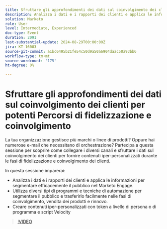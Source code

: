 ```yaml
---
title: Sfruttare gli approfondimenti dei dati sul coinvolgimento dei clienti per potenti Percorsi di fidelizzazione e coinvolgimento
description: Analizza i dati e i rapporti dei clienti e applica le informazioni per segmentare efficacemente il pubblico nel Marketo Engage. Utilizza diversi tipi di programmi e tecniche di automazione per segmentare il pubblico e trasferirlo facilmente nelle fasi di coinvolgimento, vendita dei prodotti e rinnovo. Creare contenuti iper-personalizzati con token a livello di persona o di programma e script Velocity
solution: Marketo
role: User
level: Intermediate, Experienced
doc-type: Event
duration: 2091
last-substantial-update: 2024-08-29T00:00:00Z
jira: KT-16003
source-git-commit: a1bc6495b21fe54c50d9a50a6904daac50a93bb6
workflow-type: tm+mt
source-wordcount: '175'
ht-degree: 0%

---
```



# Sfruttare gli approfondimenti dei dati sul coinvolgimento dei clienti per potenti Percorsi di fidelizzazione e coinvolgimento

La tua organizzazione gestisce più marchi o linee di prodotti? Oppure hai numerose e-mail che necessitano di orchestrazione? Partecipa a questa sessione per scoprire come collegare i diversi canali e sfruttare i dati sul coinvolgimento dei clienti per fornire contenuti iper-personalizzati durante le fasi di fidelizzazione e coinvolgimento dei clienti.

In questa sessione imparerai:

* Analizza i dati e i rapporti dei clienti e applica le informazioni per segmentare efficacemente il pubblico nel Marketo Engage.
* Utilizza diversi tipi di programmi e tecniche di automazione per segmentare il pubblico e trasferirlo facilmente nelle fasi di coinvolgimento, vendita dei prodotti e rinnovo.
* Creare contenuti iper-personalizzati con token a livello di persona o di programma e script Velocity

>[!VIDEO](https://video.tv.adobe.com/v/3432946/?learn=on)
